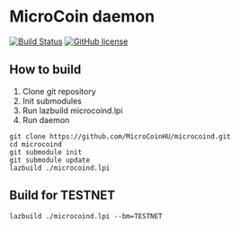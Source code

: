 # MicroCoin daemon

[![Build Status](https://travis-ci.org/MicroCoinHU/microcoind.svg?branch=master)](https://travis-ci.org/MicroCoinHU/microcoind) [![GitHub license](https://img.shields.io/github/license/MicroCoinHU/microcoind.svg)](https://github.com/MicroCoinHU/microcoind/blob/master/LICENSE)

## How to build
1. Clone git repository
2. Init submodules
3. Run lazbuild microcoind.lpi
4. Run daemon

```Shell
git clone https://github.com/MicroCoinHU/microcoind.git
cd microcoind
git submodule init
git submodule update
lazbuild ./microcoind.lpi
```

## Build for TESTNET
```Shell
lazbuild ./microcoind.lpi --bm=TESTNET
```
